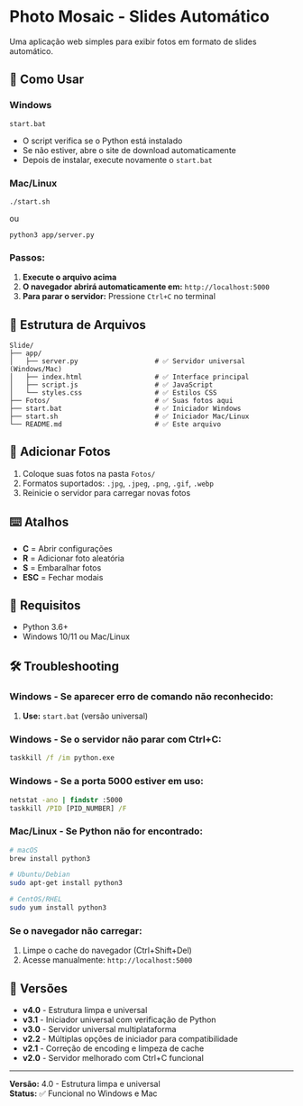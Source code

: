 # Photo Mosaic - Slides Automático

Uma aplicação web simples para exibir fotos em formato de slides automático.

## 🚀 Como Usar

### Windows
```
start.bat
```
- O script verifica se o Python está instalado
- Se não estiver, abre o site de download automaticamente
- Depois de instalar, execute novamente o `start.bat`

### Mac/Linux
```
./start.sh
```
ou
```
python3 app/server.py
```

### Passos:
1. **Execute o arquivo acima**
2. **O navegador abrirá automaticamente em:** `http://localhost:5000`
3. **Para parar o servidor:** Pressione `Ctrl+C` no terminal

## 📁 Estrutura de Arquivos

```
Slide/
├── app/
│   ├── server.py                   # ✅ Servidor universal (Windows/Mac)
│   ├── index.html                  # ✅ Interface principal
│   ├── script.js                   # ✅ JavaScript
│   └── styles.css                  # ✅ Estilos CSS
├── Fotos/                          # ✅ Suas fotos aqui
├── start.bat                       # ✅ Iniciador Windows
├── start.sh                        # ✅ Iniciador Mac/Linux
└── README.md                       # ✅ Este arquivo
```

## 📸 Adicionar Fotos

1. Coloque suas fotos na pasta `Fotos/`
2. Formatos suportados: `.jpg`, `.jpeg`, `.png`, `.gif`, `.webp`
3. Reinicie o servidor para carregar novas fotos

## ⌨️ Atalhos

- **C** = Abrir configurações
- **R** = Adicionar foto aleatória
- **S** = Embaralhar fotos
- **ESC** = Fechar modais

## 🔧 Requisitos

- Python 3.6+
- Windows 10/11 ou Mac/Linux

## 🛠️ Troubleshooting

### Windows - Se aparecer erro de comando não reconhecido:
1. **Use:** `start.bat` (versão universal)

### Windows - Se o servidor não parar com Ctrl+C:
```cmd
taskkill /f /im python.exe
```

### Windows - Se a porta 5000 estiver em uso:
```cmd
netstat -ano | findstr :5000
taskkill /PID [PID_NUMBER] /F
```

### Mac/Linux - Se Python não for encontrado:
```bash
# macOS
brew install python3

# Ubuntu/Debian
sudo apt-get install python3

# CentOS/RHEL
sudo yum install python3
```

### Se o navegador não carregar:
1. Limpe o cache do navegador (Ctrl+Shift+Del)
2. Acesse manualmente: `http://localhost:5000`

## 🔄 Versões

- **v4.0** - Estrutura limpa e universal
- **v3.1** - Iniciador universal com verificação de Python
- **v3.0** - Servidor universal multiplataforma
- **v2.2** - Múltiplas opções de iniciador para compatibilidade
- **v2.1** - Correção de encoding e limpeza de cache
- **v2.0** - Servidor melhorado com Ctrl+C funcional

---

**Versão:** 4.0 - Estrutura limpa e universal  
**Status:** ✅ Funcional no Windows e Mac 